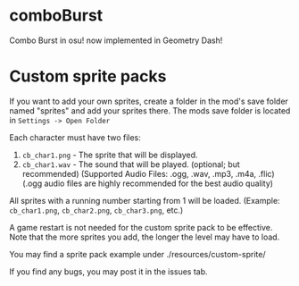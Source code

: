 # comboBurst

Combo Burst in osu! now implemented in Geometry Dash!  

# Custom sprite packs

If you want to add your own sprites, create a folder in the mod's save folder named "sprites" and add your sprites there.
The mods save folder is located in `Settings -> Open Folder`

Each character must have two files:
1. `cb_char1.png` - The sprite that will be displayed.
2. `cb_char1.wav` - The sound that will be played. (optional; but recommended)
(Supported Audio Files: .ogg, .wav, .mp3, .m4a, .flic)
(.ogg audio files are highly recommended for the best audio quality)

All sprites with a running number starting from 1 will be loaded.
(Example: `cb_char1.png`, `cb_char2.png`, `cb_char3.png`, etc.)

A game restart is not needed for the custom sprite pack to be effective.
Note that the more sprites you add, the longer the level may have to load.

You may find a sprite pack example under ./resources/custom-sprite/

If you find any bugs, you may post it in the issues tab.
